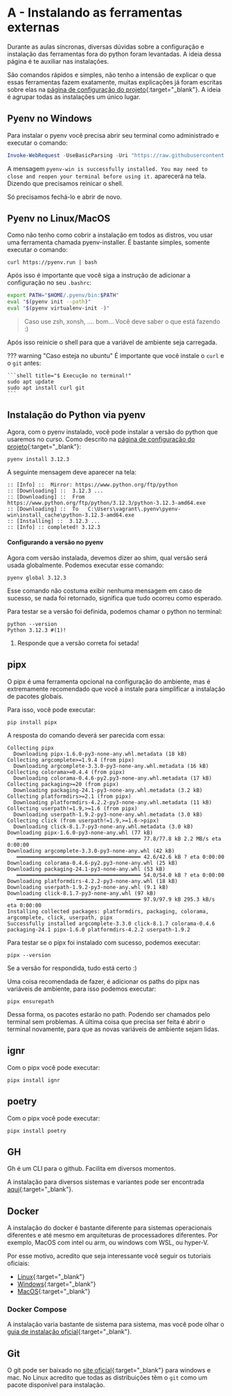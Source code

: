 # A - Instalando as ferramentas externas

Durante as aulas síncronas, diversas dúvidas sobre a configuração e instalação das ferramentas fora do python foram levantadas. A ideia dessa página é te auxiliar nas instalações.

São comandos rápidos e simples, não tenho a intensão de explicar o que essas ferramentas fazem exatamente, muitas explicações já foram escritas sobre elas na [página de configuração do projeto](../01.md#instalacao-do-python){:target="_blank"}. A ideia é agrupar todas as instalações um único lugar.

## Pyenv no Windows
Para instalar o pyenv você precisa abrir seu terminal como administrado e executar o comando:

```powershell
Invoke-WebRequest -UseBasicParsing -Uri "https://raw.githubusercontent.com/pyenv-win/pyenv-win/master/pyenv-win/install-pyenv-win.ps1" -OutFile "./install-pyenv-win.ps1"; &"./install-pyenv-win.ps1"
```

A mensagem `pyenv-win is successfully installed. You may need to close and reopen your terminal before using it.` aparecerá na tela. Dizendo que precisamos reinicar o shell. 

Só precisamos fechá-lo e abrir de novo.

## Pyenv no Linux/MacOS

Como não tenho como cobrir a instalação em todos as distros, vou usar uma ferramenta chamada pyenv-installer. É bastante simples, somente executar o comando:

```shell title="$ Execução no terminal!"
curl https://pyenv.run | bash
```

Após isso é importante que você siga a instrução de adicionar a configuração no seu `.bashrc`:

```bash title="~/.bashrc"
export PATH="$HOME/.pyenv/bin:$PATH"
eval "$(pyenv init --path)"
eval "$(pyenv virtualenv-init -)"
```

> Caso use zsh, xonsh, .... bom... Você deve saber o que está fazendo :)

Após isso reinicie o shell para que a variável de ambiente seja carregada.

??? warning "Caso esteja no ubuntu"
	É importante que você instale o `curl` e o `git` antes:
	
	```shell title="$ Execução no terminal!"
	sudo apt update
	sudo apt install curl git
	```

## Instalação do Python via pyenv

Agora, com o pyenv instalado, você pode instalar a versão do python que usaremos no curso. Como descrito na [página de configuração do projeto](../01.md#instalacao-do-python){:target="_blank"}:

```shell title="$ Execução no terminal!"
pyenv install 3.12.3
```

A seguinte mensagem deve aparecer na tela:

```{.powershell .no-copy}
:: [Info] ::  Mirror: https://www.python.org/ftp/python
:: [Downloading] ::  3.12.3 ...
:: [Downloading] ::  From https://www.python.org/ftp/python/3.12.3/python-3.12.3-amd64.exe
:: [Downloading] ::  To   C:\Users\vagrant\.pyenv\pyenv-win\install_cache\python-3.12.3-amd64.exe
:: [Installing] ::  3.12.3 ...
:: [Info] :: completed! 3.12.3
```

#### Configurando a versão no pyenv

Agora com versão instalada, devemos dizer ao shim, qual versão será usada globalmente. Podemos executar esse comando:

```shell title="$ Execução no terminal!"
pyenv global 3.12.3
```

Esse comando não costuma exibir nenhuma mensagem em caso de sucesso, se nada foi retornado, significa que tudo ocorreu como esperado.

Para testar se a versão foi definida, podemos chamar o python no terminal:

```shell title="$ Execução no terminal!"
python --version
Python 3.12.3 #(1)!
```

1. Responde que a versão correta foi setada!

## pipx

O pipx é uma ferramenta opcional na configuração do ambiente, mas é extremamente recomendado que você a instale para simplificar a instalação de pacotes globais.

Para isso, você pode executar:

```shell title="$ Execução no terminal!"
pip install pipx
```

A resposta do comando deverá ser parecida com essa:

```{.powershell .no-copy}
Collecting pipx
  Downloading pipx-1.6.0-py3-none-any.whl.metadata (18 kB)
Collecting argcomplete>=1.9.4 (from pipx)
  Downloading argcomplete-3.3.0-py3-none-any.whl.metadata (16 kB)
Collecting colorama>=0.4.4 (from pipx)
  Downloading colorama-0.4.6-py2.py3-none-any.whl.metadata (17 kB)
Collecting packaging>=20 (from pipx)
  Downloading packaging-24.1-py3-none-any.whl.metadata (3.2 kB)
Collecting platformdirs>=2.1 (from pipx)
  Downloading platformdirs-4.2.2-py3-none-any.whl.metadata (11 kB)
Collecting userpath!=1.9,>=1.6 (from pipx)
  Downloading userpath-1.9.2-py3-none-any.whl.metadata (3.0 kB)
Collecting click (from userpath!=1.9,>=1.6->pipx)
  Downloading click-8.1.7-py3-none-any.whl.metadata (3.0 kB)
Downloading pipx-1.6.0-py3-none-any.whl (77 kB)
   ━━━━━━━━━━━━━━━━━━━━━━━━━━━━━━━━━━━━━━━━ 77.8/77.8 kB 2.2 MB/s eta 0:00:00
Downloading argcomplete-3.3.0-py3-none-any.whl (42 kB)
   ━━━━━━━━━━━━━━━━━━━━━━━━━━━━━━━━━━━━━━━━ 42.6/42.6 kB ? eta 0:00:00
Downloading colorama-0.4.6-py2.py3-none-any.whl (25 kB)
Downloading packaging-24.1-py3-none-any.whl (53 kB)
   ━━━━━━━━━━━━━━━━━━━━━━━━━━━━━━━━━━━━━━━━ 54.0/54.0 kB ? eta 0:00:00
Downloading platformdirs-4.2.2-py3-none-any.whl (18 kB)
Downloading userpath-1.9.2-py3-none-any.whl (9.1 kB)
Downloading click-8.1.7-py3-none-any.whl (97 kB)
   ━━━━━━━━━━━━━━━━━━━━━━━━━━━━━━━━━━━━━━━━ 97.9/97.9 kB 295.3 kB/s eta 0:00:00
Installing collected packages: platformdirs, packaging, colorama, argcomplete, click, userpath, pipx
Successfully installed argcomplete-3.3.0 click-8.1.7 colorama-0.4.6 packaging-24.1 pipx-1.6.0 platformdirs-4.2.2 userpath-1.9.2
```

Para testar se o pipx foi instalado com sucesso, podemos executar:

```shell title="$ Execução no terminal!"
pipx --version
```

Se a versão for respondida, tudo está certo :)

Uma coisa recomendada de fazer, é adicionar os paths do pipx nas variáveis de ambiente, para isso podemos executar:

```shell title="$ Execução no terminal!"
pipx ensurepath
```

Dessa forma, os pacotes estarão no path. Podendo ser chamados pelo terminal sem problemas. A última coisa que precisa ser feita é abrir o terminal novamente, para que as novas variáveis de ambiente sejam lidas.

## ignr

Com o pipx você pode executar:

```shell title="$ Execução no terminal!"
pipx install ignr
```

## poetry

Com o pipx você pode executar:

```shell title="$ Execução no terminal!"
pipx install poetry
```

## GH

Gh é um CLI para o github. Facilita em diversos momentos.

A instalação para diversos sistemas e variantes pode ser encontrada [aqui](https://github.com/cli/cli#installation){:target="_blank"}.

## Docker

A instalação do docker é bastante diferente para sistemas operacionais diferentes e até mesmo em arquiteturas de processadores diferentes. Por exemplo, MacOS com intel ou arm, ou windows com WSL, ou hyper-V.

Por esse motivo, acredito que seja interessante você seguir os tutoriais oficiais:

- [Linux](https://docs.docker.com/desktop/install/linux-install/){:target="_blank"}
- [Windows](https://docs.docker.com/desktop/install/windows-install/){:target="_blank"}
- [MacOS](https://docs.docker.com/desktop/install/mac-install/){:target="_blank"}

### Docker Compose

A instalação varia bastante de sistema para sistema, mas você pode olhar o [guia de instalação oficial](https://docs.docker.com/compose/install/){:target="_blank"}.

## Git

O git pode ser baixado no [site oficial](https://git-scm.com/downloads){:target="_blank"} para windows e mac. No Linux acredito que todas as distribuições têm o `git` como um pacote disponível para instalação.
